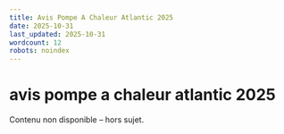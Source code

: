 ```yaml
---
title: Avis Pompe A Chaleur Atlantic 2025
date: 2025-10-31
last_updated: 2025-10-31
wordcount: 12
robots: noindex
---
```


# avis pompe a chaleur atlantic 2025

Contenu non disponible – hors sujet.